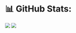 # 📊 GitHub Stats:
![](https://github-readme-streak-stats.herokuapp.com/?user=mgamergo&theme=dark&hide_border=false)
![](https://github-readme-stats.vercel.app/api/top-langs/?username=mgamergo&theme=dark&hide_border=false&include_all_commits=true&count_private=false&layout=compact)
